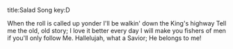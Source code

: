 title:Salad Song
key:D

When the roll is called up yonder
I'll be walkin' down the King's highway
Tell me the old, old story; I love it better every day
I will make you fishers of men if you'll only follow Me.
Hallelujah, what a Savior; He belongs to me!
